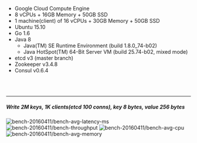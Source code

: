 

- Google Cloud Compute Engine
- 8 vCPUs + 16GB Memory + 50GB SSD
- 1 machine(client) of 16 vCPUs + 30GB Memory + 50GB SSD
- Ubuntu 15.10
- Go 1.6
- Java 8
  - Java(TM) SE Runtime Environment (build 1.8.0_74-b02)
  - Java HotSpot(TM) 64-Bit Server VM (build 25.74-b02, mixed mode)
- etcd v3 (master branch)
- Zookeeper v3.4.8
- Consul v0.6.4



<br><br><hr>
##### Write 2M keys, 1K clients(etcd 100 conns), key 8 bytes, value 256 bytes

<img src="https://storage.googleapis.com/bench-20160411/bench-avg-latency-ms.svg" alt="bench-20160411/bench-avg-latency-ms">

<img src="https://storage.googleapis.com/bench-20160411/bench-throughput.svg" alt="bench-20160411/bench-throughput">

<img src="https://storage.googleapis.com/bench-20160411/bench-avg-cpu.svg" alt="bench-20160411/bench-avg-cpu">

<img src="https://storage.googleapis.com/bench-20160411/bench-avg-memory.svg" alt="bench-20160411/bench-avg-memory">



